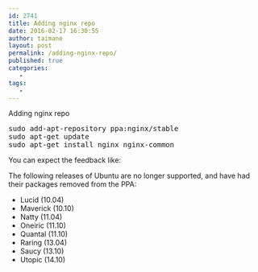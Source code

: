 ```yaml
---
id: 2741
title: Adding nginx repo
date: 2016-02-17 16:30:55
author: taimane
layout: post
permalink: /adding-nginx-repo/
published: true
categories:
   -
tags:
   -
---
```

Adding nginx repo

<pre>
sudo add-apt-repository ppa:nginx/stable 
sudo apt-get update
sudo apt-get install nginx nginx-common</pre>


You can expect the feedback like:


The following releases of Ubuntu are no longer supported, and have had their packages removed from the PPA:

* Lucid (10.04)
* Maverick (10.10)
* Natty (11.04)
* Oneiric (11.10)
* Quantal (11.10)
* Raring (13.04)
* Saucy (13.10)
* Utopic (14.10)

  

